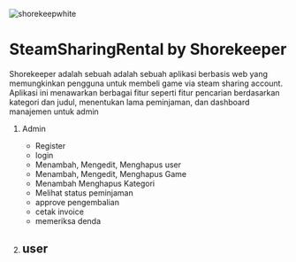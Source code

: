 ![shorekeepwhite](https://github.com/user-attachments/assets/bdcb3415-b39d-4e48-bb45-25e2e832164d)



# SteamSharingRental by Shorekeeper

Shorekeeper adalah sebuah adalah sebuah aplikasi berbasis web yang memungkinkan pengguna untuk membeli game via steam sharing account. Aplikasi ini menawarkan berbagai fitur seperti fitur pencarian berdasarkan kategori dan judul, menentukan lama peminjaman, dan dashboard manajemen untuk admin

1. Admin
   - Register
   - login
   - Menambah, Mengedit, Menghapus user
   - Menambah, Mengedit, Menghapus Game
   - Menambah Menghapus Kategori
   - Melihat status peminjaman
   - approve pengembalian
   - cetak invoice
   - memeriksa denda




3. user
   - 

